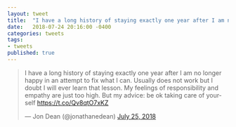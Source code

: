 ```yaml
---
layout: tweet
title:  "I have a long history of staying exactly one year after I am no longer happy in an attempt to fix what I can. Usually does not work but I doubt I will ever learn that lesson. My feelings of responsibility and empathy are just too high. But my advice: be ok taking care of yourself"
date:   2018-07-24 20:16:00 -0400
categories: tweets
tags:
- tweets
published: true
---
```

<blockquote class="twitter-tweet" data-lang="en"><p lang="en" dir="ltr">I have a long history of staying exactly one year after I am no longer happy in an attempt to fix what I can. Usually does not work but I doubt I will ever learn that lesson. My feelings of responsibility and empathy are just too high. But my advice: be ok taking care of yourself <a href="https://t.co/Qv8qtO7xKZ">https://t.co/Qv8qtO7xKZ</a></p>&mdash; Jon Dean (@jonathanedean) <a href="https://twitter.com/jonathanedean/status/1021912014124396544?ref_src=twsrc%5Etfw">July 25, 2018</a></blockquote>
<script async src="https://platform.twitter.com/widgets.js" charset="utf-8"></script>
